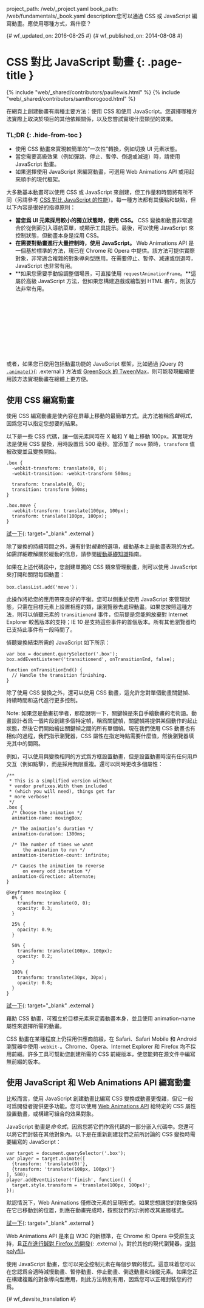 project_path: /web/_project.yaml
book_path: /web/fundamentals/_book.yaml
description:您可以通過 CSS 或 JavaScript 編寫動畫。應使用哪種方式，爲什麼？

{# wf_updated_on: 2016-08-25 #}
{# wf_published_on: 2014-08-08 #}

# CSS 對比 JavaScript 動畫 {: .page-title }

{% include "web/_shared/contributors/paullewis.html" %}
{% include "web/_shared/contributors/samthorogood.html" %}

在網頁上創建動畫有兩種主要方法：使用 CSS 和使用 JavaScript。您選擇哪種方法實際上取決於項目的其他依賴關係，以及您嘗試實現什麼類型的效果。

### TL;DR {: .hide-from-toc }
* 使用 CSS 動畫來實現較簡單的“一次性”轉換，例如切換 UI 元素狀態。
* 當您需要高級效果（例如彈跳、停止、暫停、倒退或減速）時，請使用 JavaScript 動畫。
* 如果選擇使用 JavaScript 來編寫動畫，可選用 Web Animations API 或用起來順手的現代框架。


大多數基本動畫可以使用 CSS 或 JavaScript 來創建，但工作量和時間將有所不同（另請參考 [CSS 對比 JavaScript 的性能](animations-and-performance#css-vs-javascript-performance)）。每一種方法都有其優點和缺點，但以下內容是很好的指導原則：

* **當您爲 UI 元素採用較小的獨立狀態時，使用 CSS。** CSS 變換和動畫非常適合於從側面引入導航菜單，或顯示工具提示。最後，可以使用 JavaScript 來控制狀態，但動畫本身是採用 CSS。
* **在需要對動畫進行大量控制時，使用 JavaScript。** Web Animations API 是一個基於標準的方法，現已在 Chrome 和 Opera 中提供。該方法可提供實際對象，非常適合複雜的對象導向型應用。在需要停止、暫停、減速或倒退時，JavaScript 也非常有用。
* **如果您需要手動協調整個場景，可直接使用 `requestAnimationFrame`。**這屬於高級 JavaScript 方法，但如果您構建遊戲或繪製到 HTML 畫布，則該方法非常有用。

<div class="video-wrapper">
  <iframe class="devsite-embedded-youtube-video" data-video-id="WaNoqBAp8NI"
          data-autohide="1" data-showinfo="0" frameborder="0" allowfullscreen>
  </iframe>
</div>

或者，如果您已使用包括動畫功能的 JavaScript 框架，比如通過 jQuery 的 [`.animate()`](https://api.jquery.com/animate/){: .external } 方法或 [GreenSock 的 TweenMax](https://github.com/greensock/GreenSock-JS/tree/master/src/minified)，則可能發現繼續使用該方法實現動畫在總體上更方便。

<div class="clearfix"></div>

## 使用 CSS 編寫動畫

使用 CSS 編寫動畫是使內容在屏幕上移動的最簡單方式。此方法被稱爲*聲明式*，因爲您可以指定您想要的結果。

以下是一些 CSS 代碼，讓一個元素同時在 X 軸和 Y 軸上移動 100px。其實現方法是使用 CSS 變換，用時設置爲 500 毫秒。當添加了 `move` 類時，`transform` 值被改變並且變換開始。


    .box {
      -webkit-transform: translate(0, 0);
      -webkit-transition: -webkit-transform 500ms;
    
      transform: translate(0, 0);
      transition: transform 500ms;
    }
    
    .box.move {
      -webkit-transform: translate(100px, 100px);
      transform: translate(100px, 100px);
    }
    
[試一下](https://googlesamples.github.io/web-fundamentals/fundamentals/design-and-ux/animations/box-move-simple.html){: target="_blank" .external }

除了變換的持續時間之外，還有針對*緩動*的選項，緩動基本上是動畫表現的方式。如需詳細瞭解關於緩動的信息，請參閱[緩動基礎知識](the-basics-of-easing)指南。

如果在上述代碼段中，您創建單獨的 CSS 類來管理動畫，則可以使用 JavaScript 來打開和關閉每個動畫：


    box.classList.add('move')；
    

此操作將給您的應用帶來良好的平衡。您可以側重於使用 JavaScript 來管理狀態，只需在目標元素上設置相應的類，讓瀏覽器去處理動畫。如果您按照這種方法，則可以偵聽元素的 `transitionend` 事件，但前提是您能夠放棄對 Internet Explorer 較舊版本的支持；IE 10 是支持這些事件的首個版本。所有其他瀏覽器均已支持此事件有一段時間了。

偵聽變換結束所需的 JavaScript 如下所示：


    var box = document.querySelector('.box');
    box.addEventListener('transitionend', onTransitionEnd, false);
    
    function onTransitionEnd() {
      // Handle the transition finishing.
    }
    

除了使用 CSS 變換之外，還可以使用 CSS 動畫，這允許您對單個動畫關鍵幀、持續時間和迭代進行更多控制。

Note: 如果您是動畫初學者，那麼說明一下，關鍵幀是來自手繪動畫的老術語。動畫設計者爲一個片段創建多個特定幀，稱爲關鍵幀，關鍵幀將提供某個動作的起止狀態，然後它們開始繪出關鍵幀之間的所有單個幀。現在我們使用 CSS 動畫也有相似的過程，我們指示瀏覽器，CSS 屬性在指定時點需要什麼值，然後瀏覽器填充其中的間隔。

例如，可以使用與變換相同的方式爲方框設置動畫，但是設置動畫時沒有任何用戶交互（例如點擊），而是採用無限重複。還可以同時更改多個屬性：


    /**
     * This is a simplified version without
     * vendor prefixes.With them included
     * (which you will need), things get far
     * more verbose!
     */
    .box {
      /* Choose the animation */
      animation-name: movingBox;
    
      /* The animation’s duration */
      animation-duration: 1300ms;
    
      /* The number of times we want
          the animation to run */
      animation-iteration-count: infinite;
    
      /* Causes the animation to reverse
          on every odd iteration */
      animation-direction: alternate;
    }
    
    @keyframes movingBox {
      0% {
        transform: translate(0, 0);
        opacity: 0.3;
      }
    
      25% {
        opacity: 0.9;
      }
    
      50% {
        transform: translate(100px, 100px);
        opacity: 0.2;
      }
    
      100% {
        transform: translate(30px, 30px);
        opacity: 0.8;
      }
    }
    

[試一下](https://googlesamples.github.io/web-fundamentals/fundamentals/design-and-ux/animations/box-move-keyframes.html){: target="_blank" .external }

藉助 CSS 動畫，可獨立於目標元素來定義動畫本身，並且使用 animation-name 屬性來選擇所需的動畫。

CSS 動畫在某種程度上仍採用供應商前綴，在 Safari、Safari Mobile 和 Android 瀏覽器中使用`-webkit-`。Chrome、Opera、Internet Explorer 和 Firefox 均不採用前綴。許多工具可幫助您創建所需的 CSS 前綴版本，使您能夠在源文件中編寫無前綴的版本。

## 使用 JavaScript 和 Web Animations API 編寫動畫

比較而言，使用 JavaScript 創建動畫比編寫 CSS 變換或動畫更復雜，但它一般可爲開發者提供更多功能。您可以使用 [Web Animations API](https://w3c.github.io/web-animations/) 給特定的 CSS 屬性設置動畫，或構建可組合的效果對象。

JavaScript 動畫是*命令式*，因爲您將它們作爲代碼的一部分嵌入代碼中。您還可以將它們封裝在其他對象內。以下是在重新創建我們之前所討論的 CSS 變換時需要編寫的 JavaScript：


    var target = document.querySelector('.box');
    var player = target.animate([
      {transform: 'translate(0)'},
      {transform: 'translate(100px, 100px)'}
    ], 500);
    player.addEventListener('finish', function() {
      target.style.transform = 'translate(100px, 100px)';
    });
    

默認情況下，Web Animations 僅修改元素的呈現形式。如果您想讓您的對象保持在它已移動到的位置，則應在動畫完成時，按照我們的示例修改其底層樣式。

[試一下](https://googlesamples.github.io/web-fundamentals/fundamentals/design-and-ux/animations/box-move-wa.html){: target="_blank" .external }

Web Animations API 是來自 W3C 的新標準，在 Chrome 和 Opera 中受原生支持，且[正在進行鍼對 Firefox 的開發](https://birtles.github.io/areweanimatedyet/){: .external }。對於其他的現代瀏覽器，[提供 polyfill](https://github.com/web-animations/web-animations-js)。

使用 JavaScript 動畫，您可以完全控制元素在每個步驟的樣式。這意味着您可以在您認爲合適時減慢動畫、暫停動畫、停止動畫、倒退動畫和操縱元素。如果您正在構建複雜的對象導向型應用，則此方法特別有用，因爲您可以正確封裝您的行爲。


{# wf_devsite_translation #}
